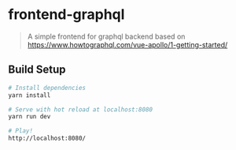 # frontend-graphql

> A simple frontend for graphql backend based on https://www.howtographql.com/vue-apollo/1-getting-started/

## Build Setup

``` bash
# Install dependencies
yarn install

# Serve with hot reload at localhost:8080
yarn run dev

# Play!
http://localhost:8080/
```
